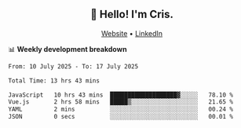
<h2 align="center">👋 Hello! I'm Cris.</h2>
<p align="center">
  <a href="https://www.criscunas.dev">Website</a> •
  <a href="https://www.linkedin.com/in/cristophercunas/">LinkedIn</a> 
</p>


📊 **Weekly development breakdown**
<!--START_SECTION:waka-->

```txt
From: 10 July 2025 - To: 17 July 2025

Total Time: 13 hrs 43 mins

JavaScript   10 hrs 43 mins  ███████████████████▓░░░░░   78.10 %
Vue.js       2 hrs 58 mins   █████▒░░░░░░░░░░░░░░░░░░░   21.65 %
YAML         2 mins          ░░░░░░░░░░░░░░░░░░░░░░░░░   00.24 %
JSON         0 secs          ░░░░░░░░░░░░░░░░░░░░░░░░░   00.01 %
```

<!--END_SECTION:waka-->
